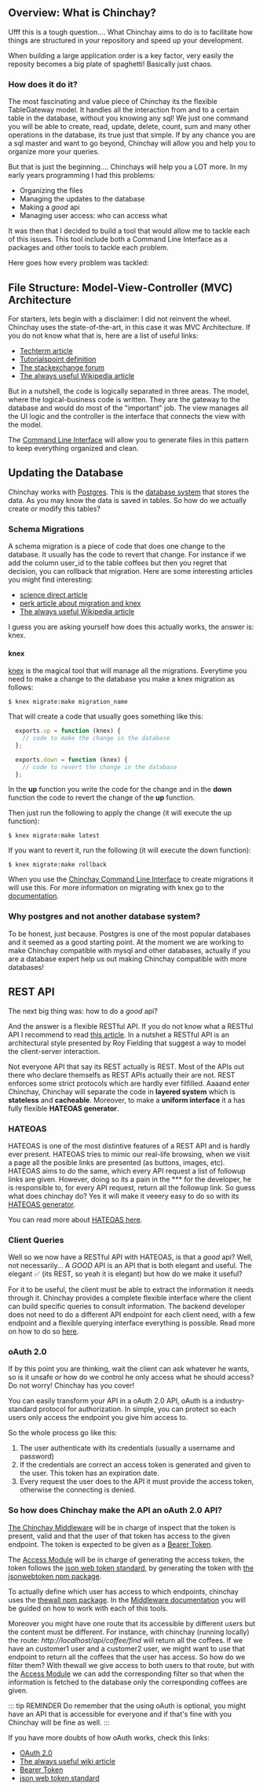 ## Overview: What is Chinchay?

Ufff this is a tough question.... What Chinchay aims to do is to facilitate how things are structured in your repository and speed up your development.

When building a large application order is a key factor, very easily the reposity becomes a big plate of spaghetti! Basically just chaos.

### How does it do it?

The most fascinating and value piece of Chinchay its the flexible TableGateway model. It handles all the interaction from and to a certain table in the database, without you knowing any sql! We just one command you will be able to create, read, update, delete, count, sum and many other operations in the database, its true just that simple. If by any chance you are a sql master and want to go beyond, Chinchay will allow you and help you to organize more your queries.

But that is just the beginning.... Chinchays will help you a LOT more. In my early years programming I had this problems:


*  Organizing the files
*  Managing the updates to the database
*  Making a _good_ api
*  Managing user access: who can access what

It was then that I decided to build a tool that would allow me to tackle each of this issues. This tool include both a Command Line Interface as a packages and other tools to tackle each problem.

Here goes how every problem was tackled:


## File Structure: Model-View-Controller (MVC) Architecture

For starters, lets begin with a disclaimer: I did not reinvent the wheel. Chinchay uses the state-of-the-art, in this case it was MVC Architecture. If you do not know what that is, here are a list of useful links:

*  [Techterm article](https://techterms.com/definition/mvc)
*  [Tutorialspoint definition](https://www.tutorialspoint.com/mvc_framework/mvc_framework_introduction.htm)
*  [The stackexchange forum](https://softwareengineering.stackexchange.com/questions/127624/what-is-mvc-really)
*  [The always useful Wikipedia article](https://en.wikipedia.org/wiki/Model%E2%80%93view%E2%80%93controller)

But in a nutshell, the code is logically separated in three areas. The model, where the logical-business code is written. They are the gateway to the database and would do most of the "important" job. The view manages all the UI logic and the controller is the interface that connects the view with the model.

The [Command Line Interface](./cli) will allow you to generate files in this pattern to keep everything organized and clean.

## Updating the Database

Chinchay works with [Postgres](https://www.postgresql.org/about/). This is the [database system](https://en.wikipedia.org/wiki/Database) that stores the data. As you may know the data is saved in tables. So how do we actually create or modify this tables?

### Schema Migrations

  A schema migration is a piece of code that does one change to the database. It usually has the code to revert that change. For instance if we add the column user_id to the table coffees but then you regret that decision, you can rollback that migration. Here are some interesting articles you might find interesting:

  * [science direct article](https://www.sciencedirect.com/topics/computer-science/schema-migration)
  * [perk article about migration and knex](http://perkframework.com/v1/guides/database-migrations-knex.html)
  *  [The always useful Wikipedia article](https://en.wikipedia.org/wiki/Schema_migration)

  I guess you are asking yourself how does this actually works, the answer is: knex.

#### knex

  [knex](http://knexjs.org/) is the magical tool that will manage all the migrations. Everytime you need to make a change to the database you make a knex migration as follows:

  ```
  $ knex migrate:make migration_name
  ```

  That will create a code that usually goes something like this: 

  ```javascript
    exports.up = function (knex) {
      // code to make the change in the database
    };

    exports.down = function (knex) {
      // code to revert the change in the database
    };
  ```

  In the **up** function you write the code for the change and in the **down** function the code to revert the change of the **up** function.

  Then just run the following to apply the change (it will execute the up function):
  ```
  $ knex migrate:make latest
  ```
  If you want to revert it, run the following (it will execute the down function):
  ```
  $ knex migrate:make rollback
  ```

  When you use the [Chinchay Command Line Interface](./cli) to create migrations it will use this. For more information on migrating with knex go to the [documentation](http://knexjs.org/). 

### Why postgres and not another database system?

To be honest, just because. Postgres is one of the most popular databases and it seemed as a good starting point. At the moment we are working to make Chinchay compatible with mysql and other databases, actually if you are a database expert help us out making Chinchay compatible with more databases!


## REST API

The next big thing was: how to do a _good_ api?

And the answer is a flexible RESTful API. If you do not know what a RESTful API I recommend to read [this article](https://restfulapi.net/). In a nutshet a RESTful API is an architectural style presented by Roy Fielding that suggest a way to model the client-server interaction.

Not everyone API that say its REST actually is REST. Most of the APIs out there who declare themselfs as REST APIs actually their are not. REST enforces some strict protocols which are hardly ever filfilled. Aaaand enter Chinchay, Chinchay will separate the code in **layered system**  which is **stateless** and **cacheable**. Moreover, to make a **uniform interface** it a has fully flexible **HATEOAS generator**.

### HATEOAS

HATEOAS is one of the most distintive features of a REST API and is hardly ever present. HATEOAS tries to mimic our real-life browsing, when we visit a page all the posible links are presented (as buttons, images, etc). HATEOAS aims to do the same, which every API request a list of followup links are given. However, doing so its a pain in the *** for the developer, he is responsible to, for every API request, return all the followup link. So guess what does chinchay do? Yes it will make it veeery easy to do so with its [HATEOAS generator](./hateoas).

You can read more about [HATEOAS here](https://restfulapi.net/hateoas/).


### Client Queries

Well so we now have a RESTful API with HATEOAS, is that a _good_ api? Well, not necessarily... A _GOOD_ API is an API that is both elegant and useful. The elegant :white_check_mark: (its REST, so yeah it is elegant) but how do we make it useful?

For it to be useful, the client must be able to extract the information it needs through it. Chinchay provides a complete flexible interface where the client can build specific queries to consult information. The backend developer does not need to do a different API endpoint for each client need, with a few endpoint and a flexible querying interface everything is possible. Read more on how to do so [here](./clientside).

### oAuth 2.0

If by this point you are thinking, wait the client can ask whatever he wants, so is it unsafe or how do we control he only access what he should access? Do not worry! Chinchay has you cover!

You can easily transform your API in a oAuth 2.0 API, oAuth is a industry-standard protocol for authorization. In simple, you can protect so each users only access the endpoint you give him access to. 

So the whole process go like this:

  1. The user authenticate with its credentials (usually a username and password) 
  2. If the credentials are correct an access token is generated and given to the user. This token has an expiration date.
  3. Every request the user does to the API it must provide the access token, otherwise the connecting is denied.


### So how does Chinchay make the API an oAuth 2.0 API?

[The Chinchay Middleware](./middleware) will be in charge of inspect that the token is present, valid and that the user of that token has access to the given endpoint. The token is expected to be given as a [Bearer Token](https://stackoverflow.com/questions/25838183/what-is-the-oauth-2-0-bearer-token-exactly/25843058).

The [Access Module](./middleware#access) will be in charge of generating the access token, the token follows the [json web token standard](https://jwt.io/), by generating the token with [the jsonwebtoken npm package](https://www.npmjs.com/package/jsonwebtoken). 

To actually define which user has access to which endpoints, chinchay uses the [thewall npm package](https://www.npmjs.com/package/thewall). In the [Middleware documentation](./middleware) you will be guided on how to work with each of this tools.

Moreover you might have one route that its accessible by different users but the content must be different. For instance, with chinchay (running locally) the route: _http://localhost/api/coffee/find_ will return all the coffees. If we have an customer1 user and a customer2 user, we might want to use that endpoint to return all the coffees that the user has access. So how do we filter them? With thewall we give access to both users to that route, but with the [Access Module](./middleware#access) we can add the corresponding filter so that when the information is fetched to the database only the corresponding coffees are given.

::: tip REMINDER
  Do remember that the using oAuth is optional, you might have an API that is accessible for everyone and if that's fine with you Chinchay will be fine as well.
:::


If you have more doubts of how oAuth works, check this links:

  * [OAuth 2.0](https://oauth.net/2/)
  *  [The always useful wiki article](https://en.wikipedia.org/wiki/OAuth#:~:text=OAuth%20is%20an%20open%20standard,without%20giving%20them%20the%20passwords.&text=OAuth%20is%20a%20service%20that%20is%20complementary%20to%20and%20distinct%20from%20OpenID.)
  * [Bearer Token](https://stackoverflow.com/questions/25838183/what-is-the-oauth-2-0-bearer-token-exactly/25843058)
  * [json web token standard](https://jwt.io/introduction/)